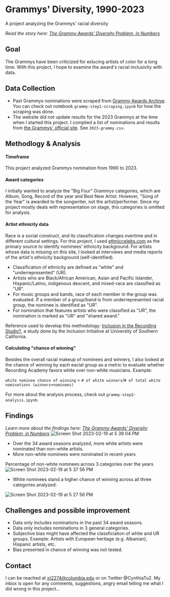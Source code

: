 # Grammys' Diversity, 1990-2023
A project analyzing the Grammys' racial diversity

*Read the story here: [The Grammy Awards’ Diversity Problem, in Numbers](https://xinyitu.github.io/grammys/)*
## Goal
The Grammys have been criticized for exlucing artists of color for a long time. With this project, I hope to examine the award's racial inclusivity with data. 

## Data Collection
- Past Grammys nominations were scraped from [Grammy Awards Archive](https://totalmusicawards.com/grammy-awards-winners-archive/). You can check out notebook `grammy-step1-scraping.ipynb` for how the scraping was done.
- The website did not update results for the 2023 Grammys at the time when I started this project. I complied a list of nominations and results from [the Grammys' official site](https://www.grammy.com/news/2023-grammy-nominations-complete-winners-nominees-list). See `2023-grammy.csv`.
## Methodlogy & Analysis
#### Timeframe
This project analyzed Grammys nomination from 1990 to 2023.

#### Award categories
I initially wanted to analyze the "Big Four" Grammys categories, which are Album, Song, Record of the year and Best New Artist.
However, "Song of the Year" is awarded to the songwriter, not the artist/performer. Since my project mostly deals with representation on stage, this categories is omitted for analysis.

#### Artist ethnicity data
Race is a social construct, and its classification changes overtime and in different cultural settings. For this project, I used [ethniccelebs.com](https://ethnicelebs.com/) as the primary source to identify nominees' ethnicity background. For artists whose data is missing on this site, I looked at interviews and media reports of the artist's ethnicity background (self-identified).
- Classification of ethnicity are defined as "white" and "underrepresented" (UR). 
- Artists who are Black/African American, Asian and Pacific Islander, Hispanic/Latino, indigenous descent, and mixed-race are classified as "UR".
- For music groups and bands, race of each member in the group was evaluated. If a member of a group/band is from underrepresented racial group, the nominee is identified as "UR".
- For nomination that features artists who were classified as "UR", the nomination is marked as "UR" and "shared award."

Reference used to develop this methodology: [Inclusion in the Recording Studio?](https://assets.uscannenberg.org/docs/aii-inclusion-recording-studio-20200117.pdf), a study done by the Inclusion Initiative at University of Southern California.

#### Calculating "chance of winning"
Besides the overall racial makeup of nominees and winners, I also looked at the chance of winning by each eacial group as a metric to evaluate whether Recording Academy favors white over non-white musicians. 
Example:

`white nominee chance of winning` = `# of white winners`/`# of total white nominations (winners+nominees)`

For more about the analysis process, check out `grammy-step2-analysis.ipynb`.
## Findings
*Learn more about the findings here: [The Grammy Awards’ Diversity Problem, in Numbers](https://xinyitu.github.io/grammys/)*
![Screen Shot 2023-02-19 at 5 39 04 PM](https://user-images.githubusercontent.com/116761432/219979510-63f89e96-0feb-493d-a2ec-f6b5beeb76fe.png)

- Over the 34 award seasons analyzed, more white artists were nominated than non-white artists.
- More non-white nominees were nominated in recent years

Percentage of non-white nominees across 3 categories over the years
![Screen Shot 2023-02-19 at 5 37 56 PM](https://user-images.githubusercontent.com/116761432/219979463-8ba0b4d8-b81e-4443-ad50-10ef3c10f754.png)

- White nominees stand a higher chance of winning across all three categories analyzed:

![Screen Shot 2023-02-19 at 5 27 56 PM](https://user-images.githubusercontent.com/116761432/219978934-d327af0c-ba11-40a9-a6e4-e6fad131a492.png)


## Challenges and possible improvement
- Data only includes nominations in the past 34 award seasons.
- Data only includes nominations in 3 general categories.
- Subjective bias might have affected the classficiation of white and UR groups. Example:  Artists with European heritage (e.g. Albanian), Hispanic artists, etc.
- Bias presented in chance of winning was not tested.
## Contact
I can be reached at xt2274@columbia.edu or on Twitter @CynthiaTu2. My inbox is open for any comments, suggestions, angry email telling me what I did wrong in this project... 
